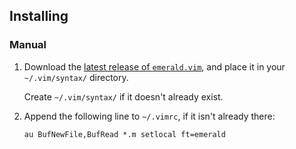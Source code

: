 ## Installing

### Manual

  1. Download the [latest release of `emerald.vim`](https://github.com/emerald/modes/releases/download/v2019.0.0/emerald.vim),
     and place it in your `~/.vim/syntax/` directory.

     Create `~/.vim/syntax/` if it doesn't already exist.
  2. Append the following line to `~/.vimrc`, if it isn't already there:
     ```
     au BufNewFile,BufRead *.m setlocal ft=emerald
     ```

